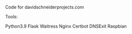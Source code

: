Code for davidschneiderprojects.com

Tools:

Python3.9
Flask
Waitress
Nginx
Certbot
DNSExit
Raspbian
